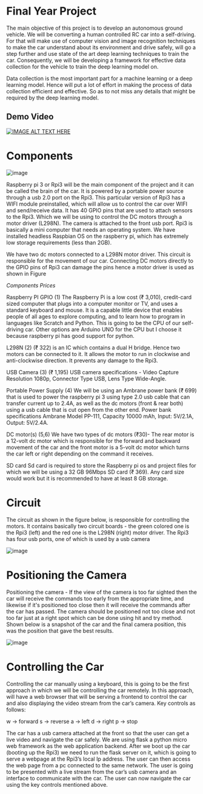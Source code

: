 # Final Year Project

The main objective of this project is to develop an autonomous ground vehicle. We will be converting a human controlled RC car into a self-driving. For that will make use of computer vision and image recognition techniques to make the car understand about its environment and drive safely, will go a step further and use state of the art deep learning techniques to train the car. Consequently, we will be developing a framework for effective data collection for the vehicle to train the deep learning model on. 

Data collection is the most important part for a machine learning or a deep learning model. Hence will put a lot of effort in making the process of data collection efficient and effective. So as to not miss any details that might be required by the deep learning model. 

## Demo Video
[![IMAGE ALT TEXT HERE](https://user-images.githubusercontent.com/30196830/136825509-3991678c-9fa2-40c0-baa0-52fd51c40687.png)](https://youtu.be/7KSSgGF1TYo)

# Components

![image](https://user-images.githubusercontent.com/30196830/212731017-a47097cc-894c-43c2-a495-086e1f4d25f6.png)

Raspberry pi 3 or Rpi3 will be the main component of the project and it can be called the brain of the car. It is powered by a portable power source through a usb 2.0 port on the Rpi3. This particular version of Rpi3 has a WIFI module preinstalled, which will allow us to control the car over WIFI and send/receive data. It has 40 GPIO pins that are used to attach sensors to the Rpi3. Which we will be using to control the DC motors through a motor driver (L298N). The camera is attached to the front usb port. Rpi3 is basically a  mini computer that needs an operating system. We have installed headless Raspbian OS on the raspberry pi, which has extremely low storage requirements (less than 2GB).   

We have two dc motors connected to a L298N motor driver. This circuit is responsible for the movement of our car. Connecting DC motors directly to the GPIO pins of Rpi3 can damage the pins hence a motor driver  is used as shown in Figure 

*Components Prices*

Raspberry PI GPIO (1) The Raspberry Pi is a low cost (₹ 3,010), credit-card sized computer that plugs into a computer monitor or TV, and uses a standard keyboard and mouse. It is a capable little device that enables people of all ages to explore computing, and to learn how to program in languages like Scratch and Python. This is going to be the CPU of our self-driving car. Other options are Arduino UNO for the CPU but I choose it because raspberry pi has good support for python.

L298N (2) (₹ 322) is an IC which contains a dual H bridge. Hence two motors can be connected to it. It allows the motor to run in clockwise and anti-clockwise direction. It prevents any damage to the Rpi3.

USB Camera (3) (₹ 1,195) USB camera specifications - Video Capture Resolution 1080p, Connector Type USB, Lens Type  Wide-Angle. 

Portable Power Supply (4) We will be using an Ambrane power bank (₹ 699) that is used to power the raspberry pi 3 using type 2.0 usb cable that can transfer current up to 2.4A,  as well as the dc motors (front & rear both) using a usb cable that is cut open from the other end. Power bank specifications Ambrane Model PP-111, Capacity 10000 mAh, Input: 5V/2.1A, Output: 5V/2.4A.

DC motor(s) (5,6) We have two types of dc motors (₹30)- The rear motor is a 12-volt dc motor which is responsible for the forward and backward movement of the car and the front motor is a 5-volt dc motor which turns the car left or right depending on the command it receives.

SD card Sd card is required to store the Raspberry pi os and project files for which we will be using a 32 GB 96Mbps SD card (₹ 369). Any card size would work but it is recommended to have at least 8 GB storage.

# Circuit

The circuit as shown in the figure below, is responsible for controlling the motors. It contains basically two circuit boards - the green colored one is the Rpi3 (left) and the red one is the L298N (right) motor driver. The Rpi3 has four usb ports, one of which is used by a usb camera

![image](https://user-images.githubusercontent.com/30196830/212731470-8c7b5550-860a-457d-9f0b-a7fe660f4ba8.png)


# Positioning the Camera

Positioning the camera - If the view of the camera is too far sighted then the car will receive the commands too early from the appropriate time, and likewise if it's positioned too close then it will receive the commands after the car has passed. The camera should be positioned not too close and not too far just at a right spot which can be done using hit and try method. Shown below is a snapshot of the car and the final camera position, this was the position that gave the best results.


![image](https://user-images.githubusercontent.com/30196830/212731728-e127fd83-c59e-4a3f-8374-cf5a01df9145.png)


# Controlling the Car

Controlling the car manually using a keyboard, this is going to be the first approach in which we will be controlling the car remotely. In this approach, will have a web browser that will be serving a frontend to control the car and also displaying the video stream from the car’s camera. Key controls as follows: 

 w -> forward
 s -> reverse
 a -> left
 d -> right
 p -> stop

The car has a usb camera attached at the front so that the user can get a live video and navigate the car safely. We are using flask a python micro web framework as the web application backend. After we boot up the car (booting up the Rpi3) we need to run the flask server on it, which is going to serve a webpage at the Rpi3’s local Ip address. The user can then access the web page from a pc connected to the same network. The user is going to be presented with a live stream from the car’s usb camera and an interface to communicate with the car. The user can now navigate the car using the key controls mentioned above. 




